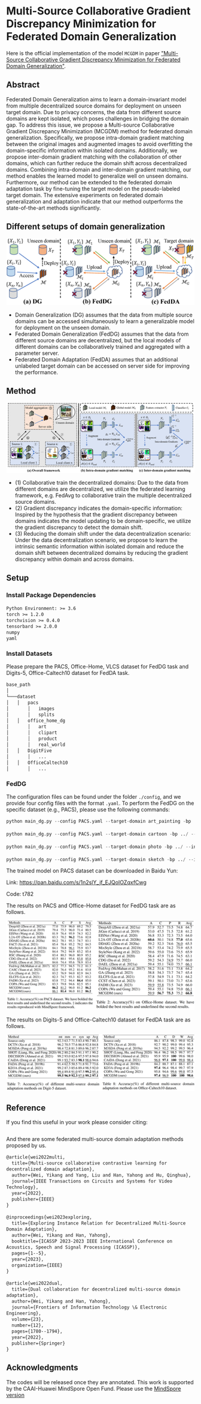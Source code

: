# Multi-Source Collaborative Gradient Discrepancy Minimization for Federated Domain Generalization
Here is the official implementation of the model `MCGDM` in paper ["Multi-Source Collaborative Gradient Discrepancy Minimization for Federated Domain Generalization"]().

## Abstract
Federated Domain Generalization aims to learn a domain-invariant model from multiple decentralized source domains for deployment on unseen target domain. Due to privacy concerns, the data from different source domains are kept isolated, which poses challenges in bridging the domain gap. To address this issue, we propose a Multi-source Collaborative Gradient Discrepancy Minimization (MCGDM) method for federated domain generalization. Specifically, we propose intra-domain gradient matching between the original images and augmented images to avoid overfitting the domain-specific information within isolated domains. Additionally, we propose inter-domain gradient matching with the collaboration of other domains, which can further reduce the domain shift across decentralized domains. Combining intra-domain and inter-domain gradient matching, our method enables the learned model to generalize well on unseen domains. Furthermore, our method can be extended to the federated domain adaptation task by fine-tuning the target model on the pseudo-labeled target domain. The extensive experiments on federated domain generalization and adaptation indicate that our method outperforms the state-of-the-art methods significantly.

## Different setups of domain generalization

  ![KD](./images/fig1.jpg)

* Domain Generalization (DG) assumes that the data from multiple source domains can be accessed simultaneously to learn a generalizable model for deployment on the unseen domain.
* Federated Domain Generalization (FedDG) assumes that the data from different source domains are decentralized, but the local models of different domains can be collaboratively trained and aggregated with a parameter server.
* Federated Domain Adaptation (FedDA) assumes that an additional unlabeled target domain can be accessed on server side for improving the performance.

## Method

  ![KD](./images/fig2.jpg)

* (1) Collaborative train the decentralized domains: Due to the data from different domains are decentralized, we utilize the federated learning framework, e.g. FedAvg to collaborative train the multiple decentralized source domains.
* (2) Gradient discrepancy indicates the domain-specific information: Inspired by the hypothesis that the gradient discrepancy between domains indicates the model updating to be domain-specific, we utilize the gradient discrepancy to detect the domain shift.
* (3) Reducing the domain shift under the data decentralization scenario: Under the data decentralization scenario, we propose to learn the intrinsic semantic information within isolated domain and reduce the domain shift between decentralized domains by reducing the gradient discrepancy within domain and across domains.

## Setup
### Install Package Dependencies
```
Python Environment: >= 3.6
torch >= 1.2.0
torchvision >= 0.4.0
tensorbard >= 2.0.0
numpy
yaml
```
### Install Datasets
Please prepare the PACS, Office-Home, VLCS dataset for FedDG task and Digits-5, Office-Caltech10 dataset for FedDA task.
```
base_path
│       
└───dataset
│   │   pacs
│       │   images
│       │   splits
│   │   office_home_dg
│       │   art
│       │   clipart
│       │   product
│       │   real_world
│   │   DigitFive
│       │   ...
│   │   OfficeCaltech10
│       │   ...
```
<!-- Our framework now support four multi-source domain adaptation datasets: ```DigitFive, DomainNet, OfficeCaltech10 and Office31```. -->

<!-- * PACS

  The PACS dataset can be accessed in [Google Drive](https://drive.google.com/file/d/1QvC6mDVN25VArmTuSHqgd7Cf9CoiHvVt/view?usp=sharing). -->

### FedDG
The configuration files can be found under the folder  `./config`, and we provide four config files with the format `.yaml`. To perform the FedDG on the specific dataset (e.g., PACS), please use the following commands:

```python
python main_dg.py --config PACS.yaml --target-domain art_painting -bp ../ --intra 0.0 --inter 0.0 --seed 2 --wandb 0 --gpu 0

python main_dg.py --config PACS.yaml --target-domain cartoon -bp ../ --intra 0.0 --inter 0.0 --seed 2 --wandb 0 --gpu 1

python main_dg.py --config PACS.yaml --target-domain photo -bp ../ --intra 0.0 --inter 0.0 --seed 2 --wandb 0 --gpu 2

python main_dg.py --config PACS.yaml --target-domain sketch -bp ../ --intra 0.0 --inter 0.0 --seed 2 --wandb 0 --gpu 3
```

The trained model on PACS dataset can be downloaded in Baidu Yun:

Link: https://pan.baidu.com/s/1n2slY_jf_EJQoIOZqxfCwg

Code: t782

The results on PACS and Office-Home dataset for FedDG task are as follows.

  ![FedDG](./images/feddg_results.png)

The results on Digits-5 and Office-Caltech10 dataset for FedDA task are as follows.

  ![FedDA](./images/fedda_results.png)

## Reference

If you find this useful in your work please consider citing:
```

```

And there are some federated multi-source domain adaptation methods proposed by us.
```
@article{wei2022multi,
  title={Multi-source collaborative contrastive learning for decentralized domain adaptation},
  author={Wei, Yikang and Yang, Liu and Han, Yahong and Hu, Qinghua},
  journal={IEEE Transactions on Circuits and Systems for Video Technology},
  year={2022},
  publisher={IEEE}
}

@inproceedings{wei2023exploring,
  title={Exploring Instance Relation for Decentralized Multi-Source Domain Adaptation},
  author={Wei, Yikang and Han, Yahong},
  booktitle={ICASSP 2023-2023 IEEE International Conference on Acoustics, Speech and Signal Processing (ICASSP)},
  pages={1--5},
  year={2023},
  organization={IEEE}
}

@article{wei2022dual,
  title={Dual collaboration for decentralized multi-source domain adaptation},
  author={Wei, Yikang and Han, Yahong},
  journal={Frontiers of Information Technology \& Electronic Engineering},
  volume={23},
  number={12},
  pages={1780--1794},
  year={2022},
  publisher={Springer}
}
```

<!-- ## Acknowledgments
The code borrows heavily from [KD3A](https://github.com/FengHZ/KD3A). Thanks [Feng haozhe](https://scholar.google.com/citations?user=kKOuziEAAAAJ&hl=zh-CN) very much. The [MindSpore version](https://gitee.com/luckyyk/fedgm) is implemented by [Li deng](), thanks very much. -->

## Acknowledgments
<!-- The [MindSpore version](https://gitee.com/luckyyk/fedgm) is implemented by [Li deng](https://tjumm.github.io/team/), thanks very much.  -->
The codes will be released once they are annotated. This work is supported by the CAAI-Huawei MindSpore Open Fund. Please use the [MindSpore version](https://gitee.com/luckyyk/fedgm)
